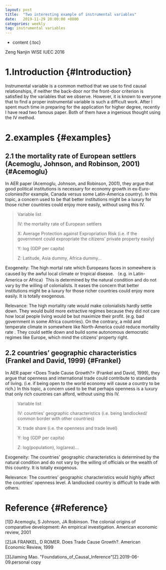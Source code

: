 ```yaml
---
layout: post
title:  "Two interesting example of instrumental variables"
date:   2019-11-29 20:00:00 +0800
categories: weekly
tag: instrumental variables
---
```


* content
{:toc}

<script type="text/x-mathjax-config">
MathJax.Hub.Config({
jax: ["input/TeX","output/HTML-CSS"],
displayAlign: "left",
displayIndent: "5em"
});
</script>
<script src="https://cdnjs.cloudflare.com/ajax/libs/mathjax/2.7.0/MathJax.js" type="text/javascript"></script>

Zeng Nanjin WISE IUEC 2016


1.Introduction		{#Introduction}
====================================

Instrumental variable is a common method that we use to find causal relationships, if neither the back-door nor the front-door criterion is satisfied by the variables that we observe. However, it is known to everyone that to find a proper instrumental variable is such a difficult work. After I spent much time in preparing for the application for higher degree, recently I have read two famous paper. Both of them have a ingenious thought using the IV method.


2.examples		{#examples}
====================================

2.1 the mortality rate of European settlers (Acemoglu, Johnson, and Robinson, 2001) {#Acemoglu}
------------------------------------

In AER paper <the Colonial Origins of Comparative Development: An Empirical Investigation> (Acemoglu, Johnson, and Robinson, 2001), they argue that good political institutions is necessary for economy growth in ex-Euro-colonies(for example, Canada versus some Latin-America country). In this topic, a concern used to be that better institutions might be a luxury for those richer countries could enjoy more easily, without using this IV.

>Variable list
>
>IV:  the mortality rate of European settlers
>
>X:  Average Protection against Expropriation Risk (i.e. if the government could expropriate the citizens’ private property easily)
>
>Y: log (GDP per capita)
>
>Z: Latitude, Asia dummy, Africa dummy…

Exogeneity: 
   The high mortal rate which Europeans faces in somewhere is caused by the awful local climate or tropical disease. （e.g. in Latin-America or Africa）This is determined by the natural condition and do not vary by the willing of colonialists. It eases the concern that better institutions might be a luxury for those richer countries could enjoy more easily. It is totally exogenous.

Relevance:
   The high mortality rate would make colonialists hardly settle down. They would build more extractive regimes because they did not care how local people living would be but maximize their profit. (e.g. bad government in some Africa countries). On the contrary, a mild and temperate climate in somewhere like North-America could reduce mortality rate . They could settle down and build some autonomous democratic regimes like Europe, which mind the citizens’ property right.


2.2 countries’ geographic characteristics (Frankel and David, 1999) {#Frankel}
------------------------------------

In AER paper <Does Trade Cause Growth?> (Frankel and David, 1999), they argue that openness and international  trade  could contribute to standards  of living. (i.e. if being open to the world economy will cause a country to be rich.) In this topic, a concern used to be that perhaps openness is a luxury that only rich countries can afford, without using this IV.

>Variable list
>
>IV:  countries’ geographic characteristics (i.e. being landlocked/ common border with other countries)
> 
>X:  trade share (i.e. the openness and trade level)
>
>Y: log (GDP per capita)
>
>Z: log(population), log(area)…

Exogeneity: 
   The countries’ geographic characteristics is determined by the natural condition and do not vary by the willing of officials or the wealth of this country. It is totally exogenous.

Relevance:
    The countries’ geographic characteristics would highly affect the countries’ openness level. A landlocked country is difficult to trade with others. 



Reference		{#Reference}
====================================

[1]D Acemoglu, S Johnson, JA Robinson. The colonial origins of comparative development: An empirical investigation. American economic review, 2001


[2]JA FRANKEL, D ROMER. Does Trade Cause Growth?. American Economic Review, 1999 

[3]Jiaming Mao. "Foundations_of_Causal_Inference"[Z].2019-06-09.personal copy
